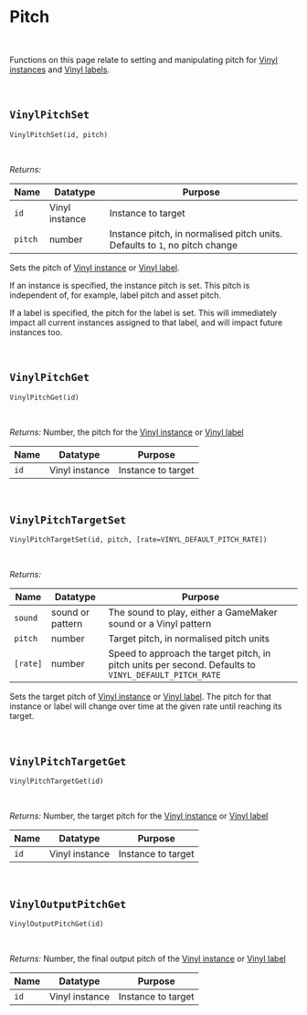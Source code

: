 # Pitch

&nbsp;

Functions on this page relate to setting and manipulating pitch for [Vinyl instances](Terminology) and [Vinyl labels](Terminology).

&nbsp;

## `VinylPitchSet`

`VinylPitchSet(id, pitch)`

&nbsp;

*Returns:*

|Name   |Datatype      |Purpose                                                                    |
|-------|--------------|---------------------------------------------------------------------------|
|`id`   |Vinyl instance|Instance to target                                                         |
|`pitch`|number        |Instance pitch, in normalised pitch units. Defaults to `1`, no pitch change|

Sets the pitch of [Vinyl instance](Terminology) or [Vinyl label](Terminology).

If an instance is specified, the instance pitch is set. This pitch is independent of, for example, label pitch and asset pitch.

If a label is specified, the pitch for the label is set. This will immediately impact all current instances assigned to that label, and will impact future instances too.

&nbsp;

## `VinylPitchGet`

`VinylPitchGet(id)`

&nbsp;

*Returns:* Number, the pitch for the [Vinyl instance](Terminology) or [Vinyl label](Terminology)

|Name|Datatype      |Purpose           |
|----|--------------|------------------|
|`id`|Vinyl instance|Instance to target|

&nbsp;

## `VinylPitchTargetSet`

`VinylPitchTargetSet(id, pitch, [rate=VINYL_DEFAULT_PITCH_RATE])`

&nbsp;

*Returns:*

|Name    |Datatype        |Purpose                                                                                              |
|--------|----------------|-----------------------------------------------------------------------------------------------------|
|`sound` |sound or pattern|The sound to play, either a GameMaker sound or a Vinyl pattern                                       |
|`pitch` |number          |Target pitch, in normalised pitch units                                                              |
|`[rate]`|number          |Speed to approach the target pitch, in pitch units per second. Defaults to `VINYL_DEFAULT_PITCH_RATE`|

Sets the target pitch of [Vinyl instance](Terminology) or [Vinyl label](Terminology). The pitch for that instance or label will change over time at the given rate until reaching its target.

&nbsp;

## `VinylPitchTargetGet`

`VinylPitchTargetGet(id)`

&nbsp;

*Returns:* Number, the target pitch for the [Vinyl instance](Terminology) or [Vinyl label](Terminology)

|Name|Datatype      |Purpose           |
|----|--------------|------------------|
|`id`|Vinyl instance|Instance to target|

&nbsp;

## `VinylOutputPitchGet`

`VinylOutputPitchGet(id)`

&nbsp;

*Returns:* Number, the final output pitch of the [Vinyl instance](Terminology) or [Vinyl label](Terminology)

|Name|Datatype      |Purpose           |
|----|--------------|------------------|
|`id`|Vinyl instance|Instance to target|
